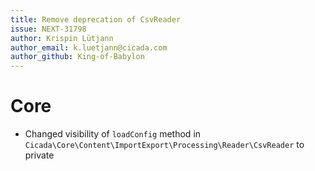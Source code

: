 ```yaml
---
title: Remove deprecation of CsvReader
issue: NEXT-31798
author: Krispin Lütjann
author_email: k.luetjann@cicada.com
author_github: King-of-Babylon
---
```

# Core
* Changed visibility of `loadConfig` method in `Cicada\Core\Content\ImportExport\Processing\Reader\CsvReader` to private
